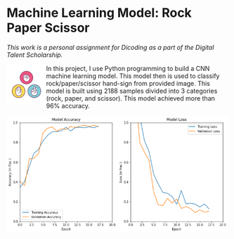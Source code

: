 # Machine Learning Model: Rock Paper Scissor

_This work is a personal assignment for Dicoding as a part of the Digital Talent Scholarship._

<img src="gallery/janken.jpg" align="left" width="90" height="90"> In this project, I use Python programming to build a CNN machine learning model. This model then is used to classify rock/paper/scissor hand-sign from provided image. This model is built using 2188 samples divided into 3 categories (rock, paper, and scissor). This model achieved more than 96% accuracy.

<img src="gallery/janken_val_result.png" align="center">
